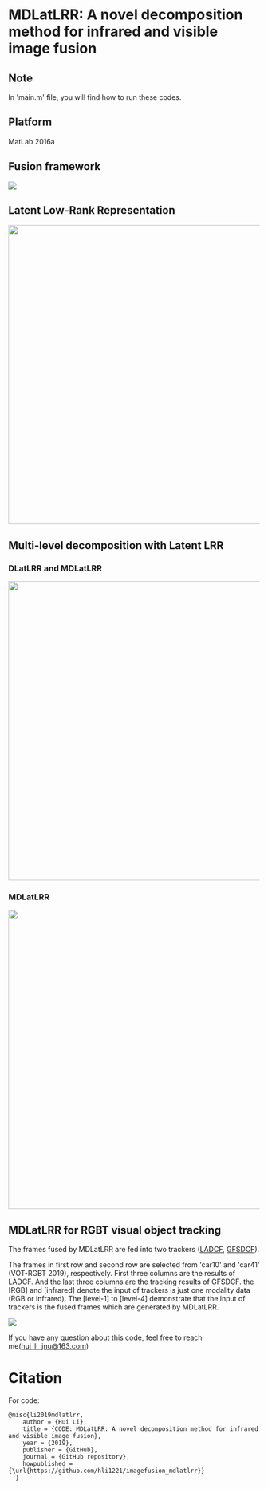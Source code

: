 # MDLatLRR: A novel decomposition method for infrared and visible image fusion

## Note
In 'main.m' file, you will find how to run these codes.

## Platform

MatLab 2016a

## Fusion framework
![](https://github.com/hli1221/imagefusion_mdlatlrr/blob/master/figures/framework.png)

## Latent Low-Rank Representation
<img src="https://github.com/hli1221/imagefusion_mdlatlrr/blob/master/figures/latentlrr.png" width="600">

## Multi-level decomposition with Latent LRR

### DLatLRR and MDLatLRR
<img src="https://github.com/hli1221/imagefusion_mdlatlrr/blob/master/figures/DLatLRR.png" width="600">

### MDLatLRR
<img src="https://github.com/hli1221/imagefusion_mdlatlrr/blob/master/figures/MDLatLRR.png" width="600">


## MDLatLRR for RGBT visual object tracking
The frames fused by MDLatLRR are fed into two trackers ([LADCF](https://github.com/XU-TIANYANG/LADCF), [GFSDCF](https://github.com/XU-TIANYANG/GFS-DCF)).

The frames in first row and second row are selected from 'car10' and 'car41' (VOT-RGBT 2019), respectively. First three columns are the results of LADCF. And the last three columns are the tracking results of GFSDCF. the [RGB] and [infrared] denote the input of trackers is just one modality data (RGB or infrared). The [level-1] to [level-4] demonstrate that the input of trackers is the fused frames which are generated by MDLatLRR.


![](https://github.com/hli1221/imagefusion_mdlatlrr/blob/master/figures/rgbt-label-all.png)



If you have any question about this code, feel free to reach me(hui_li_jnu@163.com) 

# Citation


For code:
```
@misc{li2019mdlatlrr,
    author = {Hui Li},
    title = {CODE: MDLatLRR: A novel decomposition method for infrared and visible image fusion},
    year = {2019},
    publisher = {GitHub},
    journal = {GitHub repository},
    howpublished = {\url{https://github.com/hli1221/imagefusion_mdlatlrr}}
  }
```



